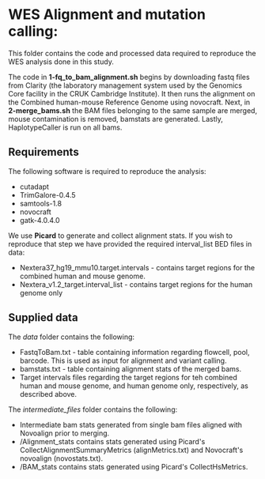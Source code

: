 # WES Alignment and mutation calling:

This folder contains the code and processed data required to reproduce the WES analysis done in this study. 

The code in **1-fq_to_bam_alignment.sh** begins by downloading fastq files from Clarity (the laboratory management system used by the Genomics Core facility in the CRUK Cambridge Institute). It then runs the alignment on the Combined human-mouse Reference Genome using novocraft. Next, in **2-merge_bams.sh** the BAM files belonging to the same sample are merged, mouse contamination is removed, bamstats are generated. Lastly, HaplotypeCaller is run on all bams. 

## Requirements
The following software is required to reproduce the analysis:

* cutadapt
* TrimGalore-0.4.5
* samtools-1.8
* novocraft
* gatk-4.0.4.0

We use **Picard** to generate and collect alignment stats. If you wish to reproduce that step we have provided the required interval_list BED files in data: 

* Nextera37_hg19_mmu10.target.intervals - contains target regions for the combined human and mouse genome. 
* Nextera_v1.2_target.interval_list - contains target regions for the human genome only

## Supplied data

The *data* folder contains the following:

* FastqToBam.txt - table containing information regarding flowcell, pool, barcode. This is used as input for alignment and variant calling. 
* bamstats.txt - table containing alignment stats of the merged bams.
* Target intervals files regarding the target regions for teh combined human and mouse genome, and human genome only, respectively, as described above. 

The *intermediate_files* folder contains the following:

* Intermediate bam stats generated from single bam files aligned with Novoalign prior to merging. 
* /Alignment_stats contains stats generated using Picard's CollectAlignmentSummaryMetrics (alignMetrics.txt) and Novocraft's novoalign (novostats.txt). 
* /BAM_stats contains stats generated using Picard's CollectHsMetrics.

